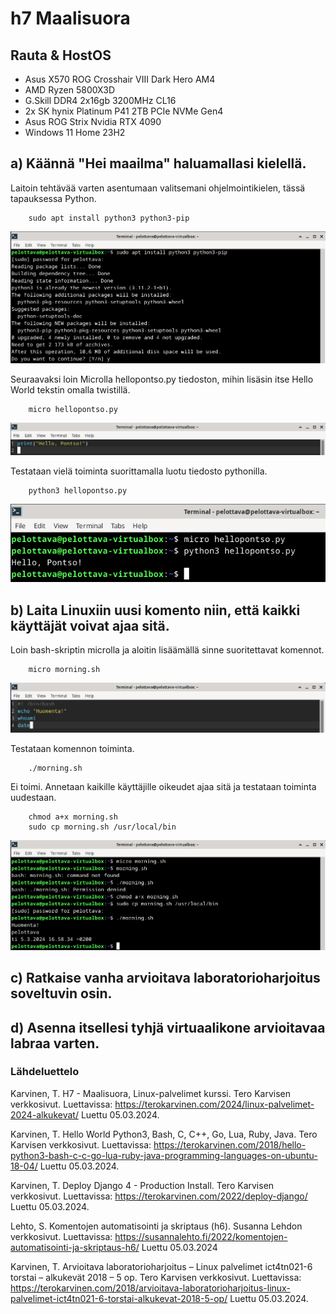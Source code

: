 # h7 Maalisuora

## Rauta & HostOS
- Asus X570 ROG Crosshair VIII Dark Hero AM4
- AMD Ryzen 5800X3D
- G.Skill DDR4 2x16gb 3200MHz CL16
- 2x SK hynix Platinum P41 2TB PCIe NVMe Gen4
- Asus ROG Strix Nvidia RTX 4090
- Windows 11 Home 23H2

## a) Käännä "Hei maailma" haluamallasi kielellä.
Laitoin tehtävää varten asentumaan valitsemani ohjelmointikielen, tässä tapauksessa Python. 

        sudo apt install python3 python3-pip

![H7](H7_1.png)

Seuraavaksi loin Microlla hellopontso.py tiedoston, mihin lisäsin itse Hello World tekstin omalla twistillä.

        micro hellopontso.py

![H7](H7_2.png)

Testataan vielä toiminta suorittamalla luotu tiedosto pythonilla.

        python3 hellopontso.py

![H7](H7_3.png)

## b) Laita Linuxiin uusi komento niin, että kaikki käyttäjät voivat ajaa sitä.
Loin bash-skriptin microlla ja aloitin lisäämällä sinne suoritettavat komennot.

        micro morning.sh

![H7](H7_4.png)

Testataan komennon toiminta. 

        ./morning.sh

Ei toimi. Annetaan kaikille käyttäjille oikeudet ajaa sitä ja testataan toiminta uudestaan.

        chmod a+x morning.sh
        sudo cp morning.sh /usr/local/bin

![H7](H7_5.png)

## c) Ratkaise vanha arvioitava laboratorioharjoitus soveltuvin osin.

## d) Asenna itsellesi tyhjä virtuaalikone arvioitavaa labraa varten.

### Lähdeluettelo

Karvinen, T. H7 - Maalisuora, Linux-palvelimet kurssi. Tero Karvisen verkkosivut. Luettavissa: https://terokarvinen.com/2024/linux-palvelimet-2024-alkukevat/ Luettu 05.03.2024.

Karvinen, T. Hello World Python3, Bash, C, C++, Go, Lua, Ruby, Java. Tero Karvisen verkkosivut. Luettavissa: https://terokarvinen.com/2018/hello-python3-bash-c-c-go-lua-ruby-java-programming-languages-on-ubuntu-18-04/ Luettu 05.03.2024.

Karvinen, T. Deploy Django 4 - Production Install. Tero Karvisen verkkosivut. Luettavissa: https://terokarvinen.com/2022/deploy-django/ Luettu 05.03.2024.

Lehto, S. Komentojen automatisointi ja skriptaus (h6). Susanna Lehdon verkkosivut. Luettavissa: https://susannalehto.fi/2022/komentojen-automatisointi-ja-skriptaus-h6/ Luettu 05.03.2024

Karvinen, T. Arvioitava laboratorioharjoitus – Linux palvelimet ict4tn021-6 torstai – alkukevät 2018 – 5 op. Tero Karvisen verkkosivut. Luettavissa: https://terokarvinen.com/2018/arvioitava-laboratorioharjoitus-linux-palvelimet-ict4tn021-6-torstai-alkukevat-2018-5-op/ Luettu 05.03.2024.
